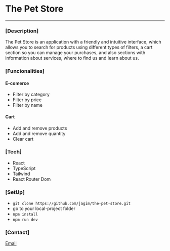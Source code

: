 # The Pet Store
***

### [Description]
The Pet Store is an application with a friendly and intuitive interface, which allows you to search for products using different types of filters, a cart section so you can manage your purchases, and also sections with information about services, where to find us and learn about us.

### [Funcionalities]
#### E-comerce
- Filter by category
- Filter by price
- Filter by name
#### Cart
- Add and remove products
- Add and remove quantity
- Clear cart

### [Tech]
- React
- TypeScript
- Tailwind
- React Router Dom

### [SetUp]
- `git clone https://github.com/jagim/the-pet-store.git`
- go to your local-project folder
- `npm install`
- `npm run dev`

### [Contact]
[Email](gimenez.javi.05@gmail.com)
